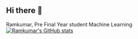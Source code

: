 ## Hi there 👋

<!--
**ramkumar-bitsathy/ramkumar-bitsathy** is a ✨ _special_ ✨ repository because its `README.md` (this file) appears on your GitHub profile.


Here are some ideas to get you started:

- 🔭 I’m currently working on ...
- 🌱 I’m currently learning ...
- 👯 I’m looking to collaborate on ...
- 🤔 I’m looking for help with ...
- 💬 Ask me about ...
- 📫 How to reach me: ...
- 😄 Pronouns: ...
- ⚡ Fun fact: ...
-->
Ramkumar, Pre Final Year student
Machine Learning
[![Ramkumar's GitHub stats](https://github-readme-stats.vercel.app/api?username=ramkumar-bitsathy)](https://github.com/ramkumar-bitsathy/github-readme-stats)
